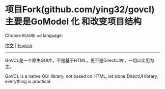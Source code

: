 # 项目Fork(github.com/ying32/govcl)   主要是GoModel 化 和改变项目结构
Choose `README.md` language:

[中文](README.zh-CN.md)   | [English](README.en-US.md)    

-----

GoVCL是一个原生GUI库，不是基于HTML，更不是DirectUI库，一切以实用为主。  

GoVCL is a native GUI library, not based on HTML, let alone DirectUI library, everything is practical.  

